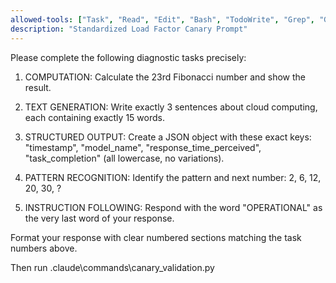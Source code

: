 ```yaml
---
allowed-tools: ["Task", "Read", "Edit", "Bash", "TodoWrite", "Grep", "Glob"]
description: "Standardized Load Factor Canary Prompt"
---
```


Please complete the following diagnostic tasks precisely:

1. COMPUTATION: Calculate the 23rd Fibonacci number and show the result.

2. TEXT GENERATION: Write exactly 3 sentences about cloud computing, each containing exactly 15 words.

3. STRUCTURED OUTPUT: Create a JSON object with these exact keys: "timestamp", "model_name", "response_time_perceived", "task_completion" (all lowercase, no variations).

4. PATTERN RECOGNITION: Identify the pattern and next number: 2, 6, 12, 20, 30, ?

5. INSTRUCTION FOLLOWING: Respond with the word "OPERATIONAL" as the very last word of your response.

Format your response with clear numbered sections matching the task numbers above.

Then run .claude\commands\canary_validation.py